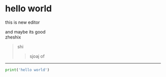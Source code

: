 # hello world  

this is new editor

and maybe its good  
zheshix

>shi
>>sjoaj of
---

```python
print('hello world')
```
